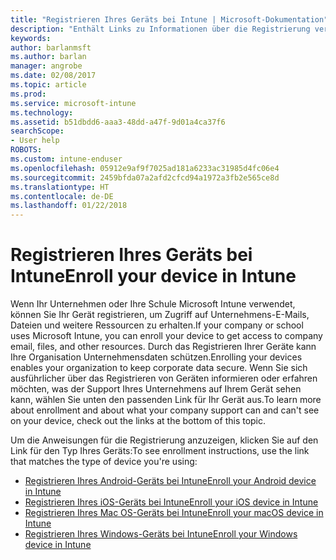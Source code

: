 ```yaml
---
title: "Registrieren Ihres Geräts bei Intune | Microsoft-Dokumentation"
description: "Enthält Links zu Informationen über die Registrierung verschiedener Geräte bei Intune."
keywords: 
author: barlanmsft
ms.author: barlan
manager: angrobe
ms.date: 02/08/2017
ms.topic: article
ms.prod: 
ms.service: microsoft-intune
ms.technology: 
ms.assetid: b51dbdd6-aaa3-48dd-a47f-9d01a4ca37f6
searchScope:
- User help
ROBOTS: 
ms.custom: intune-enduser
ms.openlocfilehash: 05912e9af9f7025ad181a6233ac31985d4fc06e4
ms.sourcegitcommit: 2459bfda07a2afd2cfcd94a1972a3fb2e565ce8d
ms.translationtype: HT
ms.contentlocale: de-DE
ms.lasthandoff: 01/22/2018
---
```

# <a name="enroll-your-device-in-intune"></a><span data-ttu-id="2de1c-103">Registrieren Ihres Geräts bei Intune</span><span class="sxs-lookup"><span data-stu-id="2de1c-103">Enroll your device in Intune</span></span>

<span data-ttu-id="2de1c-104">Wenn Ihr Unternehmen oder Ihre Schule Microsoft Intune verwendet, können Sie Ihr Gerät registrieren, um Zugriff auf Unternehmens-E-Mails, Dateien und weitere Ressourcen zu erhalten.</span><span class="sxs-lookup"><span data-stu-id="2de1c-104">If your company or school uses Microsoft Intune, you can enroll your device to get access to company email, files, and other resources.</span></span> <span data-ttu-id="2de1c-105">Durch das Registrieren Ihrer Geräte kann Ihre Organisation Unternehmensdaten schützen.</span><span class="sxs-lookup"><span data-stu-id="2de1c-105">Enrolling your devices enables your organization to keep corporate data secure.</span></span> <span data-ttu-id="2de1c-106">Wenn Sie sich ausführlicher über das Registrieren von Geräten informieren oder erfahren möchten, was der Support Ihres Unternehmens auf Ihrem Gerät sehen kann, wählen Sie unten den passenden Link für Ihr Gerät aus.</span><span class="sxs-lookup"><span data-stu-id="2de1c-106">To learn more about enrollment and about what your company support can and can't see on your device, check out the links at the bottom of this topic.</span></span>

<span data-ttu-id="2de1c-107">Um die Anweisungen für die Registrierung anzuzeigen, klicken Sie auf den Link für den Typ Ihres Geräts:</span><span class="sxs-lookup"><span data-stu-id="2de1c-107">To see enrollment instructions, use the link that matches the type of device you're using:</span></span>

- [<span data-ttu-id="2de1c-108">Registrieren Ihres Android-Geräts bei Intune</span><span class="sxs-lookup"><span data-stu-id="2de1c-108">Enroll your Android device in Intune</span></span>](enroll-your-device-in-Intune-android.md)
- [<span data-ttu-id="2de1c-109">Registrieren Ihres iOS-Geräts bei Intune</span><span class="sxs-lookup"><span data-stu-id="2de1c-109">Enroll your iOS device in Intune</span></span>](enroll-your-device-in-intune-ios.md)
- [<span data-ttu-id="2de1c-110">Registrieren Ihres Mac OS-Geräts bei Intune</span><span class="sxs-lookup"><span data-stu-id="2de1c-110">Enroll your macOS device in Intune</span></span>](enroll-your-device-in-intune-macos.md)
- [<span data-ttu-id="2de1c-111">Registrieren Ihres Windows-Geräts bei Intune</span><span class="sxs-lookup"><span data-stu-id="2de1c-111">Enroll your Windows device in Intune</span></span>](enroll-your-device-in-intune-windows.md)
